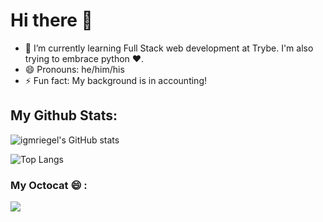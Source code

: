 # Hi there 👋

- 🌱 I’m currently learning Full Stack web development at Trybe. I'm also trying to embrace python :heart:.
- 😄 Pronouns: he/him/his
- ⚡ Fun fact: My background is in accounting!

## My Github Stats:

![igmriegel's GitHub stats](https://github-readme-stats.vercel.app/api?username=igmriegel&count_private=true)

![Top Langs](https://github-readme-stats.vercel.app/api/top-langs/?username=igmriegel)

### My Octocat 😄 :
<img src="https://octocat-generator-assets.githubusercontent.com/my-octocat-1617918975815.png" style="width:15px%">
